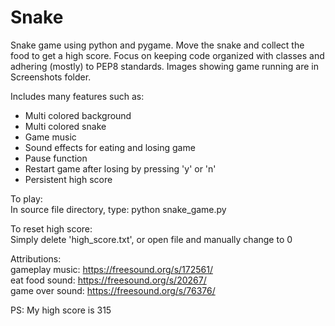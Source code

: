 # Snake

Snake game using python and pygame. Move the snake and collect the food to get a high score. Focus on keeping code organized with classes and adhering (mostly) to PEP8 standards.  Images showing game running are in Screenshots folder.  
  
Includes many features such as:
- Multi colored background
- Multi colored snake
- Game music
- Sound effects for eating and losing game
- Pause function
- Restart game after losing by pressing 'y' or 'n'
- Persistent high score

To play:  
In source file directory, type: python snake_game.py

To reset high score:  
Simply delete 'high_score.txt', or open file and manually change to 0

Attributions:  
gameplay music: https://freesound.org/s/172561/  
eat food sound: https://freesound.org/s/20267/  
game over sound: https://freesound.org/s/76376/  

PS: My high score is 315
